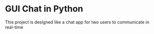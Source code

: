 # GUI Chat in Python

This project is designed like a chat app for two users to communicate in real-time
